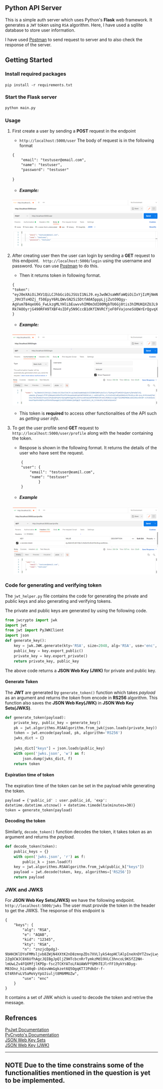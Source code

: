 ## Python API Server

This is a simple auth server which uses Python's **Flask** web framework. It generates a `JWT` token using `RSA` algorithm. Here, I have used a sqllite database to store user information.

I have used [Postman](https://www.postman.com/) to send request to server and to also check the response of the server.

## Getting Started

### Install required packages
`pip install -r requirements.txt`

### Start the Flask server
```bash
python main.py
```

### Usage
1. First create a user by sending a **POST** request in the endpoint
    -  `http://localhost:5000/user`
    The body of request is in the following format
    ```
    {
        "email": "testuser@email.com",
        "name": "testuser",
        "password": "testuser"
       
    }
    ```
    - ##### Example:
    ![login](./images/create_user.PNG)

1. After creating user then the user can login by sending a **GET** request to this endpoint. ` http://localhost:5000/login` using the username and password. You can use [Postman](https://www.postman.com/) to do this.
    - Then it returns token in following format.
    ```
    {
    "token": "eyJ0eXAiOiJKV1QiLCJhbGciOiJSUzI1NiJ9.eyJwdWJsaWNfaWQiOiIxYjIzMjNmNS05N2U1LTQ2ZDItOTg2Yy1lYjRmMGE3MjdkZjcifQ.rzG8dYyKtQSJjiE3stp0ZhyHNKGrDbk6lex3unWoZLjAk9Gy2bmllVeXQE0eiJWtA3cu1conq7RTRyhuvKVeP_0cR8cG9j-_J9V3TsHOZj_f50EpyY6RLQWvSN25i5DtfA0A5pppLjjZutO9Qgy-AgVum7B4qeU6G_FwLkzgMLYHlLbEuwvvhIM0m3dI00MgbTU6Gj0tis3hIMUKQXZUJL9m4NXbGx3j3kMihI8HLQVV9anzHK18Om-Rk7AOOyrjG490RFH9TXBF4sIDFy5N9CccB1dKfINVRCfjeF0FVajoneSUQWrErQgvqX5PA1hnxtXj0LO3gZqIZtxQIfdxqg"
    }
    ```
    - ##### Example:
    ![create_user](./images/login.PNG)

    - This token is **required** to access other functionalities of the API such as *getting user info*.

1. To get the user profile send **GET** request to `http://localhost:5000/user/profile` along with the header containing the token. 
    - Respose is shown in the following format. It returns the details of the user who have sent the request.
    ```
        {
        "user": {
            "email": "testuser@eamil.com",
            "name": "testuser"
                }
        }
    ```
    - ##### Example
    ![get_user](./images/get_user.PNG)

### Code for generating and verifying token
The `jwt_helper.py` file contains the code for generating the private and public keys and also generating and verifying tokens.

The private and public keys are generated by using the following code.

```python
from jwcrypto import jwk
import jwt
from jwt import PyJWKClient
import json
def generate_key():
    key = jwk.JWK.generate(kty='RSA', size=2048, alg='RSA', use='enc', kid='12345')
    public_key = key.export_public()
    private_key = key.export_private()
    return private_key, public_key
```
The above code returns a **JSON Web Key (JWK)** for private and public key.

#### Generate Token
The **JWT** are generated by `generate_token()` function which takes *payload* as an argument and returns the *token* from encode in **RS256** algorithm. This function also saves the **JSON Web Key(JWK)** in **JSON Web Key Sets(JWKS)**.
```python
def generate_token(payload):
    private_key, public_key = generate_key()
    pk = jwt.algorithms.RSAAlgorithm.from_jwk(json.loads(private_key)) 
    token = jwt.encode(payload, pk, algorithm='RS256')
    jwks_dict = {}
    
    jwks_dict["keys"] = json.loads(public_key)
    with open('jwks.json', 'w') as f:
        json.dump(jwks_dict, f)
    return token
```
#### Expiration time of token 
The expiration time of the token can be set in the payload while generating the token. 
```
payload = {'public_id' : user.public_id, 'exp': datetime.datetime.utcnow() + datetime.timedelta(minutes=30)}
token = generate_token(payload)
```

#### Decoding the token
Similarly, `decode_token()` function decodes the token, it takes *token* as an argument and returns the *payload*.
```python
def decode_token(token):
    public_keys = {}
    with open('jwks.json', 'r') as f:
        public_k = json.load(f)   
    key = jwt.algorithms.RSAAlgorithm.from_jwk(public_k["keys"])
    payload = jwt.decode(token, key, algorithms=['RS256'])
    return payload
```
### JWK and JWKS

For **JSON Web Key Sets(JWKS)** we have the following endpoint.
` http://localhost:5000/jwks`
The user must provide the token in the header to get the JWKS. The response of this endpoint is 
```
{
    "keys": {
        "alg": "RSA",
        "e": "AQAB",
        "kid": "12345",
        "kty": "RSA",
        "n": "znzjcDpdgJ-9bHH3KlDYoFMMsljvb8ZWjN4XXtK2nD8zmnpZDs7XVLlykS4opHClAlpIneXnDYTZswjLwyr_4z72Mp6nIZHpgkZ9t8fozgUJbNmwCZwGNCdBScCSwO67tefdeUHRq3-2ZqOCWJC8X6UfhAgcJQIBgJpQljZ9HTcbcnRrTymkzMd19VLC3hncoL9KSfZ2NH-lmUwLZv4FQXMfjlKPDp-fsc2TCKYAToLFAUAWVPfQMhTEJlrFF19ykYsBDyg-M83Onz_h1z40q0-ihEovWmGgkzet6Q5OgqKT7JPdkOr-f-GT4RhFuLV5aMoVyYpUJiuljt8M6MMUZw",
        "use": "enc"
    }
}
```

It contains a set of JWK which is used to decode the token and retrive the message.

## Refrences

[PyJwt Documentation](https://pyjwt.readthedocs.io/en/latest/usage.html)  
[PyCrypto's Documentation](https://pycrypto.readthedocs.io/en/latest/)  
[JSON Web Key Sets](https://auth0.com/docs/secure/tokens/json-web-tokens/json-web-key-sets)  
[JSON Web Key (JWK)](https://datatracker.ietf.org/doc/html/rfc7517)

---
**NOTE**
Due to the time constrains some of the functionalities mentioned in the question is yet to be implemented. 
---
